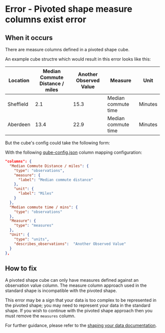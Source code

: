 # Error - Pivoted shape measure columns exist error

## When it occurs

There are measure columns defined in a pivoted shape cube.  

An example cube structre which would result in this error looks like this:

| Location  | Median Commute Distance / miles | Another Observed Value | Measure             | Unit    |
|-----------|---------------------------------|------------------------|---------------------|---------|
| Sheffield | 2.1                             | 15.3                   | Median commute time | Minutes |
| Aberdeen  | 13.4                            | 22.9                   | Median commute time | Minutes |

But the cube's config could take the following form:

With the following [qube-config.json](../../configuration/qube-config.md) column mapping configuration:

```json
"columns": {
  "Median Commute Distance / miles": {
    "type": "observations",
    "measure": {
      "label": "Median commute distance"
    },
    "unit": {
      "label": "Miles"
    }
  },
  "Median commute time / mins": {
    "type": "observations"
  },
  "Measure": {
    "type": "measures"
  },
  "Unit": {
    "type": "units",
    "describes_observations":  "Another Observed Value"
  }
},
```

## How to fix

A pivoted shape cube can only have measures defined against an observation value column. The measure column approach used in the standard shape is incompatible with the pivoted shape.

This error may be a sign that your data is too complex to be represented in the pivoted shape; you may need to represent your data in the standard shape. If you wish to continue with the pivoted shape approach then you must remove the `measures` column.

For further guidance, please refer to the [shaping your data documentation](../../shape-data/index.md).
